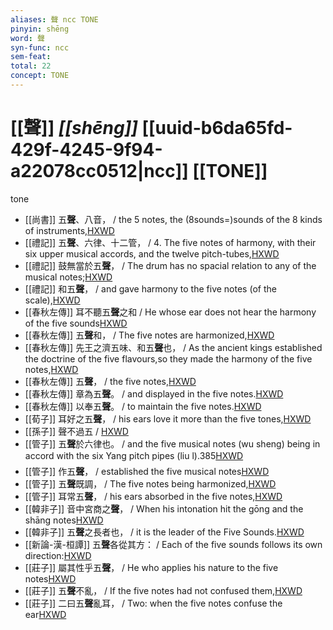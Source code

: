 ```yaml
---
aliases: 聲 ncc TONE
pinyin: shēng
word: 聲
syn-func: ncc
sem-feat: 
total: 22
concept: TONE 
---
```

# [[聲]] *[[shēng]]*  [[uuid-b6da65fd-429f-4245-9f94-a22078cc0512|ncc]] [[TONE]]
tone
 - [[尚書]] 五**聲**、八音， / the 5 notes, the (8sounds=)sounds of the 8 kinds of instruments,[HXWD](https://hxwd.org/textview.html?location=KR1b0001_tls_005-1a.60)
 - [[禮記]] 五**聲**、六律、十二管， / 4. The five notes of harmony, with their six upper musical accords, and the twelve pitch-tubes,[HXWD](https://hxwd.org/textview.html?location=KR1d0052_tls_009-25a.14)
 - [[禮記]] 鼓無當於五**聲**， / The drum has no spacial relation to any of the musical notes;[HXWD](https://hxwd.org/textview.html?location=KR1d0052_tls_018-11a.4)
 - [[禮記]] 和五**聲**， / and gave harmony to the five notes (of the scale),[HXWD](https://hxwd.org/textview.html?location=KR1d0052_tls_019-25a.30)
 - [[春秋左傳]] 耳不聽五**聲**之和 / He whose ear does not hear the harmony of the five sounds[HXWD](https://hxwd.org/textview.html?location=KR1e0001_tls_005-389a.75)
 - [[春秋左傳]] 五**聲**和， / The five notes are harmonized,[HXWD](https://hxwd.org/textview.html?location=KR1e0001_tls_009-755a.96)
 - [[春秋左傳]] 先王之濟五味、和五**聲**也， / As the ancient kings established the doctrine of the five flavours,so they made the harmony of the five notes,[HXWD](https://hxwd.org/textview.html?location=KR1e0001_tls_010-494a.36)
 - [[春秋左傳]] 五**聲**， / the five notes,[HXWD](https://hxwd.org/textview.html?location=KR1e0001_tls_010-494a.44)
 - [[春秋左傳]] 章為五**聲**。 / and displayed in the five notes.[HXWD](https://hxwd.org/textview.html?location=KR1e0001_tls_010-598a.22)
 - [[春秋左傳]] 以奉五**聲**。 / to maintain the five notes.[HXWD](https://hxwd.org/textview.html?location=KR1e0001_tls_010-598a.32)
 - [[荀子]] 耳好之五**聲**， / his ears love it more than the five tones,[HXWD](https://hxwd.org/textview.html?location=KR3a0002_tls_001-15a.14)
 - [[孫子]] 聲不過五 / [HXWD](https://hxwd.org/textview.html?location=KR3b0003_tls_005-2a.12)
 - [[管子]] 五**聲**於六律也。 / and the five musical notes (wu sheng) being in accord with the six Yang pitch pipes (liu l).385[HXWD](https://hxwd.org/textview.html?location=KR3c0001_tls_014-72a.6)
 - [[管子]] 作五**聲**， / established the five musical notes[HXWD](https://hxwd.org/textview.html?location=KR3c0001_tls_014-82a.3)
 - [[管子]] 五**聲**既調， / The five notes being harmonized,[HXWD](https://hxwd.org/textview.html?location=KR3c0001_tls_014-83a.6)
 - [[管子]] 耳常五**聲**， / his ears absorbed in the five notes,[HXWD](https://hxwd.org/textview.html?location=KR3c0001_tls_017-6a.3)
 - [[韓非子]] 音中宮商之**聲**， / When his intonation hit the gōng and the shāng notes[HXWD](https://hxwd.org/textview.html?location=KR3c0005_tls_010-37a.5)
 - [[韓非子]] 五**聲**之長者也， / it is the leader of the Five Sounds.[HXWD](https://hxwd.org/textview.html?location=KR3c0005_tls_020-160a.6)
 - [[新論-漢-桓譚]] 五**聲**各從其方： / Each of the five sounds follows its own direction:[HXWD](https://hxwd.org/textview.html?location=KR3j0192_tls_003-12a.6)
 - [[莊子]] 屬其性乎五**聲**， / He who applies his nature to the five notes[HXWD](https://hxwd.org/textview.html?location=KR5c0126_tls_008-7a.8)
 - [[莊子]] 五**聲**不亂， / If the five notes had not confused them,[HXWD](https://hxwd.org/textview.html?location=KR5c0126_tls_009-2a.40)
 - [[莊子]] 二曰五**聲**亂耳， / Two: when the five notes confuse the ear[HXWD](https://hxwd.org/textview.html?location=KR5c0126_tls_012-24a.14)